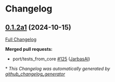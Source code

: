 # Changelog

## [0.1.2a1](https://github.com/OpenVoiceOS/ovos-bus-client/tree/0.1.2a1) (2024-10-15)

[Full Changelog](https://github.com/OpenVoiceOS/ovos-bus-client/compare/0.1.1...0.1.2a1)

**Merged pull requests:**

- port/tests\_from\_core [\#125](https://github.com/OpenVoiceOS/ovos-bus-client/pull/125) ([JarbasAl](https://github.com/JarbasAl))



\* *This Changelog was automatically generated by [github_changelog_generator](https://github.com/github-changelog-generator/github-changelog-generator)*
